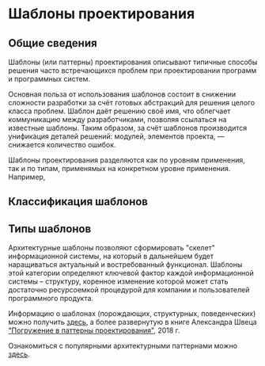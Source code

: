 # Шаблоны проектирования

## Общие сведения

Шаблоны (или паттерны) проектирования описывают типичные способы решения часто встречающихся проблем при проектировании программ и программных систем.

Основная польза от использования шаблонов состоит в снижении сложности разработки за счёт готовых абстракций для решения целого класса проблем. Шаблон даёт решению своё имя, что облегчает коммуникацию между разработчиками, позволяя ссылаться на известные шаблоны. Таким образом, за счёт шаблонов производится унификация деталей решений: модулей, элементов проекта, — снижается количество ошибок.

Шаблоны проектирования разделяются как по уровням применения, так и по типам, применямых на конкретном уровне применения. Например,

## Классификация шаблонов

## Типы шаблонов

Архитектурные шаблоны позволяют сформировать "скелет" информационной системы, на который в дальнейшем будет наращиваться актуальный и востребованный функционал. Шаблоны этой категории определяют ключевой фактор каждой информационной системы – структуру, коренное изменение которой может стать достаточно ресурсоемкой процедурой для компании и пользователей программного продукта.

Информацию о шаблонах (порождающих, структурных, поведенческих) можно получить [здесь](https://refactoring.guru/ru/design-patterns), а более развернутую в книге Александра Швеца ["Погружение в паттерны проектирования"](https://refactoring.guru/ru/design-patterns/book), 2018 г.

Ознакомиться с популярными архитектурными паттернами можно [здесь](https://medium.com/nuances-of-programming/краткий-обзор-10-популярных-архитектурных-шаблонов-приложений-81647be5c46f).
